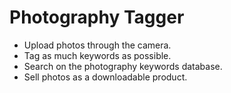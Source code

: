 # Photography Tagger

* Upload photos through the camera.
* Tag as much keywords as possible.
* Search on the photography keywords database.
* Sell photos as a downloadable product.
